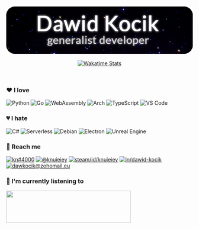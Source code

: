 <!-- intro image - dm me on discord if you want an image like this -->
<p align="center"><img src="./dawkocik.gif" alt="Dawid Kocik - generalist developer & GNOME lover"/></p>

<!-- wakatime stats -->
<p align="center"><a href="https://wakatime.com/@dawkocik"><img src="https://github-readme-stats.vercel.app/api/wakatime?username=dawkocik&theme=dark&layout=compact&hide_border=true" alt="Wakatime Stats"/></a></p>
<br/>

### :heart: I love
![Python](https://img.shields.io/badge/-Python-3776AB?logo=python&logoColor=fff)
![Go](https://img.shields.io/badge/-Go-00ADD8?logo=Go&logoColor=fff)
![WebAssembly](https://img.shields.io/badge/-WebAssembly-654FF0?logo=WebAssembly&logoColor=fff)
![Arch](https://img.shields.io/badge/-Arch-1793D1?logo=Arch-Linux&logoColor=fff)
![TypeScript](https://img.shields.io/badge/-TypeScript-007ACC?logo=TypeScript&logoColor=fff)
![VS Code](https://img.shields.io/badge/-VS_Code-007ACC?logo=Visual-Studio-Code&logoColor=fff)

### :broken_heart: I hate
![C#](https://img.shields.io/badge/-C%23-239120?logo=C-Sharp&logoColor=fff)
![Serverless](https://img.shields.io/badge/-Serverless-FD5750?logo=Serverless&logoColor=fff)
![Debian](https://img.shields.io/badge/-Debian-A81D33?logo=Debian&logoColor=fff)
![Electron](https://img.shields.io/badge/-Electron-47848F?logo=Electron&logoColor=fff)
![Unreal Engine](https://img.shields.io/badge/-Unreal_Engine-313131?logo=Unreal-Engine&logoColor=fff)

### :speech_balloon: Reach me
[![kn#4000](https://img.shields.io/badge/-kn%234000-7289DA?logo=Discord&logoColor=fff)](https://discord.com/channels/@me/666598453916467211)
[![@knuieiey](https://img.shields.io/badge/-@knuieiey-26A5E4?logo=Telegram&logoColor=fff)](https://web.telegram.org/#/im?p=@knuieiey)
[![steam/id/knuieiey](https://img.shields.io/badge/-knuieiey-000000?logo=Steam&logoColor=fff)](https://steamcommunity.com/id/knuieiey)
[![in/dawid-kocik](https://img.shields.io/badge/-dawid%2D%2Dkocik-0A66C2?logo=LinkedIn&logoColor=fff)](https://www.linkedin.com/in/dawid-kocik/)
[![dawkocik@zohomail.eu](https://img.shields.io/badge/-dawkocik@zohomail.eu-C8202B?logo=Mail.ru&logoColor=fff)](mailto://dawkocik@zohomail.eu)

### :musical_note: I'm currently listening to
<img src="https://novatorem-nine-flame.vercel.app/api/spotify" width="336" height="87"/>

<!-- resources used:
https://shields.io/
https://github.com/novatorem/novatorem
https://simpleicons.org/
https://github.com/anuraghazra/github-readme-stats
for special characters in shields.io names: https://cachefly.zendesk.com/hc/en-us/articles/215068626-How-to-format-URLs-that-have-special-characters-in-the-filename
custom shields.io icon: https://stackoverflow.com/a/41472017
happy readme making! -->
